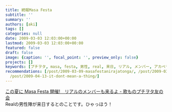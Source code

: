 ```yaml
---
title: 続報Masa Festa
subtitle: ''
summary: ''
authors: [aki]
tags: []
categories: null
date: 2009-03-03 12:03:00+00:00
lastmod: 2009-03-03 12:03:00+00:00
featured: false
draft: false
image: {caption: '', focal_point: '', preview_only: false}
projects: []
keywords: [プチヲタ, masa, festa, 男性, real, 来日, リアル, メンバー, アカペラ, 音楽]
recommendations: [/post/2009-03-09-masafestanirajatonga/, /post/2009-03-01-shi-jie-zui-da-gui-mo-noakaperaji-gari-ben-de/,
  /post/2009-04-13-it-dont-mean-a-thing/]
---
```

[この夏に Masa Festa 開催!　リアルのメンバーも来るよ - 歌ものプチヲタ友の会](http://d.hatena.ne.jp/maru2004/20090302/p1)  
Realの男性陣が来日するとのことです。ひゃっほう！



